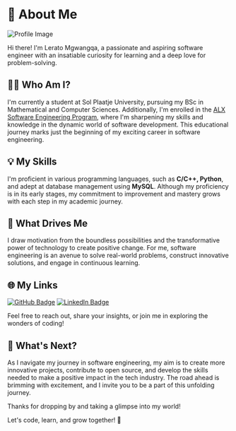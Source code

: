 # 🌟 About Me

![Profile Image](https://images.unsplash.com/photo-1674707619293-d71bd8d7afa3?q=80&w=1587&auto=format&fit=crop&ixlib=rb-4.0.3&ixid=M3wxMjA3fDB8MHxwaG90by1wYWdlfHx8fGVufDB8fHx8fA%3D%3D)

Hi there! I'm Lerato Mgwangqa, a passionate and aspiring software engineer with an insatiable curiosity for learning and a deep love for problem-solving.

## 👩‍💻 Who Am I?

I'm currently a student at Sol Plaatje University, pursuing my BSc in Mathematical and Computer Sciences. Additionally, I'm enrolled in the [ALX Software Engineering Program](https://tech.alxafrica.com/software-engineering-programme-johannesburg), where I'm sharpening my skills and knowledge in the dynamic world of software development. This educational journey marks just the beginning of my exciting career in software engineering.

## 💡 My Skills

I'm proficient in various programming languages, such as **C/C++, Python**, and adept at database management using **MySQL**. Although my proficiency is in its early stages, my commitment to improvement and mastery grows with each step in my academic journey.

## 🚀 What Drives Me

I draw motivation from the boundless possibilities and the transformative power of technology to create positive change. For me, software engineering is an avenue to solve real-world problems, construct innovative solutions, and engage in continuous learning.

## 🌐 My Links

[![GitHub Badge](https://img.shields.io/badge/github-%23121011.svg?&style=for-the-badge&logo=github&logoColor=white)](https://github.com/Ivyratermgwangqa) [![LinkedIn Badge](https://img.shields.io/badge/linkedin-%230077B5.svg?&style=for-the-badge&logo=linkedin&logoColor=white)](https://www.linkedin.com/in/lerato-mgwangqa-941344238)

Feel free to reach out, share your insights, or join me in exploring the wonders of coding!

## 🚀 What's Next?

As I navigate my journey in software engineering, my aim is to create more innovative projects, contribute to open source, and develop the skills needed to make a positive impact in the tech industry. The road ahead is brimming with excitement, and I invite you to be a part of this unfolding journey.

Thanks for dropping by and taking a glimpse into my world!

Let's code, learn, and grow together! 🚀
